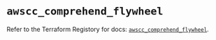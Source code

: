 # `awscc_comprehend_flywheel`

Refer to the Terraform Registory for docs: [`awscc_comprehend_flywheel`](https://registry.terraform.io/providers/hashicorp/awscc/0.70.0/docs/resources/comprehend_flywheel).
